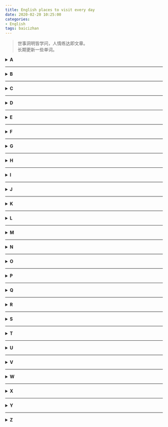 ```yaml
---
title: English places to visit every day
date: 2020-02-20 10:25:00
categories:
- English
tags: baicizhan
---
```

> 世事洞明皆学问，人情练达即文章。  
> 长期更新一些单词。    
<!--more-->

<details>
<summary><b>A</b></summary>
<p>

###### antagonism [敌对，对抗，敌意]
> There was a lot of antagonism between the competitions before the match.

###### avalanche [雪崩；大量而至；崩塌]
> The avalanche buried the small cabin in the snow.

###### at a loose end [不知做什么好]
> He's at a loose end;he doesn't know which way to go.

###### aisle [席位间的通道，过道]
> The stewardess is waking down the aisle of the airplane.
</p>
</details>

---

<details>
<summary><b>B</b></summary>
<p>

###### blaze [熊熊燃烧；大肆宣扬；连续射击；火焰]
> The dried vegetation rapidly blazed. 

###### bully [持强凌弱者、欺负]
> The school bully is always giving other kids a hard time.


</p>
</details>

---

<details>
<summary><b>C</b></summary>
<p>

###### combustible [易燃的；易激动的；易燃物]
> The combustible chemicals should be stored properly;

###### cosmic [宇宙的；广大无边的]
> Stars and planets form part of the cosmic system.

######  compensate [补偿，赔偿，给……报酬]
> He should be compenstaed for his work-related injury.

###### commontion [骚动，动乱]
> All the elephants are running and causing a big commotion.
</p>
</details>

---

<details>
<summary><b>D</b></summary>
<p>

###### discrepancy [不一致、差异、不符]
> There is noticeable discrepancy between the photo of the cake and the actual one.

###### dwarf [侏儒；唉生物或发育不全的]
> The seven Dwarves were happy when staying with Snow White.

###### delicate [易碎的，易坏的，脆弱的]
> Porcelain cups are very delicate;do not drop them!
</p>
</details>

---

<details>
<summary><b>E</b></summary>
<p>

###### envy [嫉妒，羡慕；妒忌的对象]
> The little puppy envies the big dog who has a ball to play with.
</p>
</details>

---

<details>
<summary><b>F</b></summary>
<p>

###### formulate [构想出计划、方法等]
> He is fomulating a detailed plan for his trip.

###### falter [摇摆，蹒跚，颤抖]
> The toddler faltered foeward;he had just learned to walk.

###### fruition [最后实现，实现，取得成功]
> Her weight loss plan finally came to fruition.
</p>
</details>

---

<details>
<summary><b>G</b></summary>
<p>

###### gauge [测量仪；尺度，标准；估计，判断；计量]
> We get to know how fast we are from the speed gauge.
</p>
</details>

---

<details>
<summary><b>H</b></summary>
<p>

###### headstrong [任性的，顽固的]
> He is a headstrong boy who doesn't take on his parents' suggestions.

###### heir [继承者；后继者]
> The babt is the heir of his family.
</p>
</details>

---

<details>
<summary><b>I</b></summary>
<p>

###### imminent [迫近的，紧迫的，即将来临的]
> The bomb's detonation is imminent.

###### irritate [使烦躁；激怒；使难受]
> This boy was completely irratated by the message from his friend.
</p>
</details>

---

<details>
<summary><b>J</b></summary>
<p>

###### juvenile [青少年，雏鸟，幼稚的]
> This group of juveniles are taking a selfie together.

###### jungle [丛林，密林]
> The boy explored through the jungle.
</p>
</details>

---

<details>
<summary><b>K</b></summary>
<p>

###### kindle [点燃，激起；着火；照亮；煽动]
> The man needs to kindle the fire to stay warm.
</p>
</details>

---

<details>
<summary><b>L</b></summary>
<p>

###### loash [不愿意的]
> The boy is loash to do his homework;he think it's too hard.

###### latitude [纬度；（言论，行动的）自由]
> The higher the latitude,the colder the temperature will be.

###### levy [征收（税等）；征税，税款]
> The government levies a tax on him for his personal income.

###### livestock [家畜，牲畜]
> The livestock provide farmers with meat,milk and wool.
</p>
</details>

---

<details>
<summary><b>M</b></summary>
<p>

###### misappropriate [滥用，误用]
> He is misappropriting money from the company.

###### make the best of a bad job [尽力把损失减少到最少]  
> We made a mistake,but maybe we can make the best of a bad job and fix it soon

###### make sb out to be [把……说成]
> The colleagues make her out to be a bad person.

###### masculine [男子气概的]
> His beard and suit are masticuline enough to show his charm.

###### mustache [鬓，胡须]
> The mustache helps me to identify who this guy is. It's Charlie Chaplin!

###### marvelous [叹为观止的，令人惊奇的；非凡的]
> "It is the most marvelous fireworks show!" the girl exclaimed.
</p>

</details>

---

<details>
<summary><b>N</b></summary>
<p>
</p>
</details>

---

<details>
<summary><b>O</b></summary>
<p>
</p>
</details>

---

<details>
<summary><b>P</b></summary>
<p>

###### perspire [出汗，流汗]
> The two friends perspire from the heat.

###### pull through [度过难关，恢复健康]
> We beleive that optimistic woman will pull through.

###### pension [养老金，抚恤金；廉租屋；发给……养老金]
> After they retired,my grandparents received a pension every month.

###### peril [危险]
> The man faced the peril of falling off the cliff.

###### practitioner [(医生或者律师等的)开业者；实践者，从事者]
> A medical practitioner comfots the woman.

###### pretentious [自命不凡的，做作的，炫耀的]
> Get that pretentious look off your face!You're not cool!

###### postmortem [验尸，尸体解剖]
> He is doing a postmortem of the crocodile.

</p>
</details>

---

<details>
<summary><b>Q</b></summary>
<p>
</p>
</details>

---

<details>
<summary><b>R</b></summary>
<p>

###### reckon with sb [将……加以考虑，认真对待]
> The father reckon with his son in a game of chess;he usually wins.    

###### roar [吼叫声，怒号声；轰鸣声]
> The tiger let out a mighty roar on the cliff.

###### reckless [鲁莽的，不计后果的]
> It is reckless for the driver to be driving while texting on the phone.

###### rise to the occasion
> The game was hard,but the boy rose to the occasion and won the game.

###### retreat [撤退，撤离]
> The troops were defeated and retreated from the battle.

###### referendum [全面投票，复决权]
> A referendum requires all qualified citizens to vote.

###### realm [领域；国土]
> The woman was stepping into a fairy and dreamy realm.
</p>
</details>

---

<details>
<summary><b>S</b></summary>
<p>

###### stationery [文具；信纸]
> You can buy this nicely designed stationery from our online store.

######  scissors [剪刀]
> There are two pairs of hairdressing scissors on the table.

###### soar [高飞，翱翔；高飞越过]
> It's wonderful to soar in the sky like a bird.

###### suspence [悬疑；焦虑；悬念；令人挂心的；令人心焦的，产生悬念的]
> At the end of the movie,viewers were left in a state of great suspence.
</p>
</details>

---

<details>
<summary><b>T</b></summary>
<p>

###### torture [对……施以酷刑，拷问，折磨；]
> My friend tortured us with her terrible singing.
</p>
</details>

---

<details>
<summary><b>U</b></summary>
<p>

###### ultimatum [最后通牒]
> Me teacher give me an ultimatum:hand in your homework todat,or get a zero.

###### ultraviolet [紫外线的；紫外线]
> My hat pretected me from the dangerous ultraviolet rays.
</p>
</details>

---

<details>
<summary><b>V</b></summary>
<p>

###### vanquish [征服，击败]
> The knight finally vanquished the dragon.

###### verge [边缘，边界；接近，濒临]
> The verge of the road is covered with lovely blue flowers. 
</p>
</details>

---

<details>
<summary><b>W</b></summary>
<p>
</p>
</details>

---

<details>
<summary><b>X</b></summary>
<p>
</p>
</details>

---

<details>
<summary><b>Y</b></summary>
<p>
</p>
</details>

---

<details>
<summary><b>Z</b></summary>
<p>
</p>
</details>
